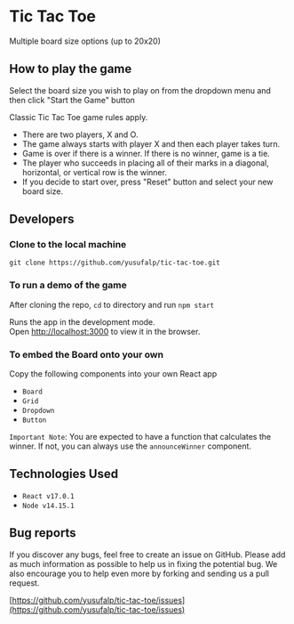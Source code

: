 # Tic Tac Toe

Multiple board size options (up to 20x20)

## How to play the game

Select the board size you wish to play on from the dropdown menu and then click "Start the Game" button

Classic Tic Tac Toe game rules apply.

- There are two players, X and O.
- The game always starts with player X and then each player takes turn.
- Game is over if there is a winner. If there is no winner, game is a tie.
- The player who succeeds in placing all of their marks in a diagonal, horizontal, or vertical row is the winner.
- If you decide to start over, press "Reset" button and select your new board size.

## Developers

### Clone to the local machine

`git clone https://github.com/yusufalp/tic-tac-toe.git`

### To run a demo of the game

After cloning the repo, `cd` to directory and run `npm start`

Runs the app in the development mode.\
Open [http://localhost:3000](http://localhost:3000) to view it in the browser.

### To embed the Board onto your own

Copy the following components into your own React app

- `Board`
- `Grid`
- `Dropdown`
- `Button`

`Important Note`: You are expected to have a function that calculates the winner. If not, you can always use the `announceWinner` component.

## Technologies Used

- `React v17.0.1`
- `Node v14.15.1`

## Bug reports

If you discover any bugs, feel free to create an issue on GitHub. Please add as much information as possible to help us in fixing the potential bug. We also encourage you
to help even more by forking and sending us a pull request.

[https://github.com/yusufalp/tic-tac-toe/issues](https://github.com/yusufalp/tic-tac-toe/issues)
